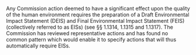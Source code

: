 Any Commission action deemed to have a significant effect upon the quality of the human environment requires the preparation of a Draft Environmental Impact Statement (DEIS) and Final Environmental Impact Statement (FEIS) (collectively referred to as EISs) (see §§ 1.1314, 1.1315 and 1.1317). The Commission has reviewed representative actions and has found no common pattern which would enable it to specify actions that will thus automatically require EISs.
              


